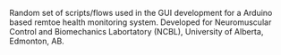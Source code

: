 Random set of scripts/flows used in the GUI development for a Arduino based remtoe health monitoring system. 
Developed for Neuromuscular Control and Biomechanics Labortatory (NCBL), University of Alberta, Edmonton, AB.  
